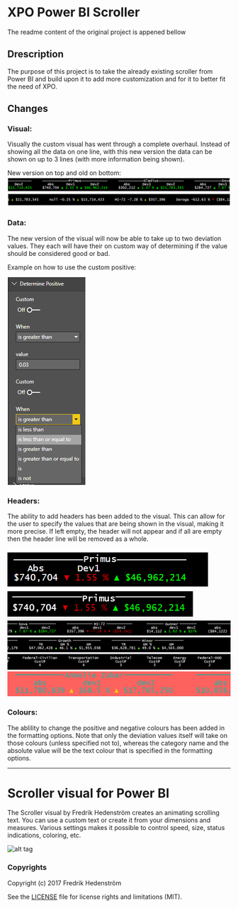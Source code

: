 # XPO Power BI Scroller
The readme content of the original project is appened bellow

## Drescription
The purpose of this project is to take the already existing scroller from Power BI and build upon it to add more customization and for it to better fit the need of XPO. 

## Changes
### Visual:
Visually the custom visual has went through a complete overhaul. Instead of showing all the data on one line, with this new version the data can be shown on up to 3 lines (with more information being shown). 

New version on top and old on bottom:
![Comparison of visuals](./assets/visualComparison.PNG)

### Data: 
The new version of the visual will now be able to take up to two deviation values. They each will have their on custom way of determining if the value should be considered good or bad.

Example on how to use the custom positive:

![Example of how to use custom positive](./assets/customPositive.PNG)

### Headers:
The ability to add headers has been added to the visual. This can allow for the user to specify the values that are being shown in the visual, making it more precise. If left empty, the header will not appear and if all are empty then the header line will be removed as a whole.

![Example of headers](./assets/twoHeaders.PNG)
![Example of headers](./assets/noHeaders.png)
![FormatingExamples](./assets/formattingExamples.png)

### Colours:
The ablility to change the positive and negative colours has been added in the formatting options. Note that only the deviation values itself will take on those colours (unless specified not to), whereas the category name and the absolute value will be the text colour that is specified in the formatting options.
________________________________________________________________________________________________________________________________________
# Scroller visual for Power BI

The Scroller visual by Fredrik Hedenström creates an animating scrolling text. You can use a custom text or create it from your dimensions and measures. Various settings makes it possible to control speed, size, status indications, coloring, etc.

![alt tag](screenshot.png)


### Copyrights

Copyright (c) 2017 Fredrik Hedenström

See the [LICENSE](/LICENSE) file for license rights and limitations (MIT). 
